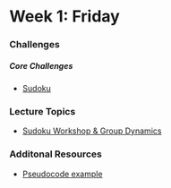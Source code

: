# Week 1:  Friday

### Challenges
##### Core Challenges
- [Sudoku](https://github.com/mantises-2014/sudoku-1-modeling-logic-challenge)


### Lecture Topics
- [Sudoku Workshop & Group Dynamics](../resources/lectures.md#sudoku-workshop)


### Additonal Resources
- [Pseudocode example](https://gist.github.com/EdConnell/e3cb975d060cdeae68eb)

